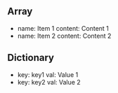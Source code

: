 ## Array
- name: Item 1
  content: Content 1
- name: Item 2
  content: Content 2

## Dictionary
- key: key1
  val: Value 1
- key: key2
  val: Value 2